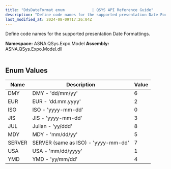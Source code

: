 ```yaml
---
title: "DdsDateFormat enum            | QSYS API Reference Guide"
description: "Define code names for the supported presentation Date Formattings. "
last_modified_at: 2024-08-09T17:26:04Z
---
```


Define code names for the supported presentation Date Formattings.

**Namespace:** ASNA.QSys.Expo.Model
**Assembly:** ASNA.QSys.Expo.Model.dll
<br>
<br>

## Enum Values

| Name | Description | Value
| --- | --- | --- 
| DMY | DMY - 'dd/mm/yy' | 6 |
| EUR | EUR - 'dd.mm.yyyy' | 2 |
| ISO | ISO - 'yyyy-mm-dd' | 0 |
| JIS | JIS - 'yyyy-mm-dd' | 3 |
| JUL | Julian - 'yy/ddd' | 8 |
| MDY | MDY - 'mm/dd/yy' | 5 |
| SERVER | SERVER (same as ISO) - 'yyyy-mm-dd' | 7 |
| USA | USA - 'mm/dd/yyyy' | 1 |
| YMD | YMD - 'yy/mm/dd' | 4 |

